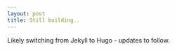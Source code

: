 ```yaml
---
layout: post
title: Still building..
---
```


Likely switching from Jekyll to Hugo - updates to follow.
